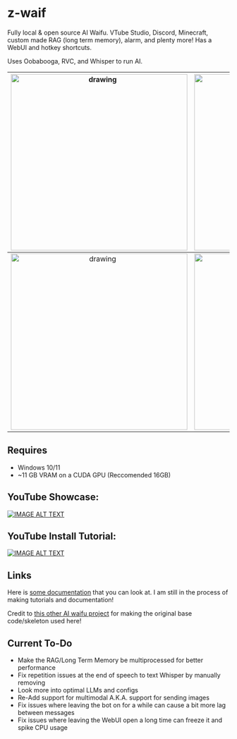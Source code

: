 # z-waif
Fully local &amp; open source AI Waifu. VTube Studio, Discord, Minecraft, custom made RAG (long term memory), alarm, and plenty more! Has a WebUI and hotkey shortcuts.

Uses Oobabooga, RVC, and Whisper to run AI.


|<img src="https://i.imgur.com/3a5eGQK.png" alt="drawing" width="400"/> | <img src="https://i.imgur.com/BCE1snE.png" alt="drawing" width="400"/> |
|:---:|:---:|
|<img src="https://i.imgur.com/paMSUiy.jpeg" alt="drawing" width="400"/> | <img src="https://i.imgur.com/vXx1vXm.jpeg" alt="drawing" width="400"/> |


## Requires
- Windows 10/11
- ~11 GB VRAM on a CUDA GPU (Reccomended 16GB)

## YouTube Showcase:

[![IMAGE ALT TEXT](http://img.youtube.com/vi/XBZL500hloU/0.jpg)](http://www.youtube.com/watch?v=XBZL500hloU "Z-Waif Showcase")

## YouTube Install Tutorial:

[![IMAGE ALT TEXT](http://img.youtube.com/vi/IGMregWfhGI/0.jpg)](http://www.youtube.com/watch?v=IGMregWfhGI "Z-Waif Install")

## Links
Here is [some documentation](https://docs.google.com/document/d/1qzY09kcwfbZTaoJoQZDAWv282z88jeUCadivLnKDXCo/edit?usp=sharing) that you can look at. I am still in the process of making tutorials and documentation!

Credit to [this other AI waifu project](https://github.com/TumblerWarren/Virtual_Avatar_ChatBot) for making the original base code/skeleton used here!


## Current To-Do

- Make the RAG/Long Term Memory be multiprocessed for better performance
- Fix repetition issues at the end of speech to text Whisper by manually removing
- Look more into optimal LLMs and configs
- Re-Add support for multimodal A.K.A. support for sending images
- Fix issues where leaving the bot on for a while can cause a bit more lag between messages
- Fix issues where leaving the WebUI open a long time can freeze it and spike CPU usage
